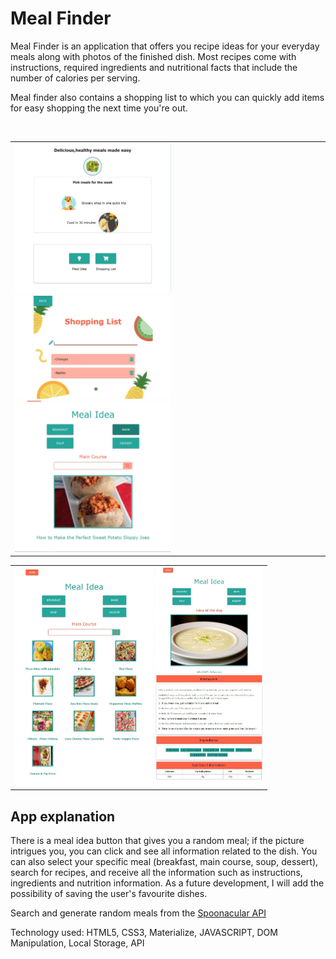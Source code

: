 <h1>Meal Finder</h1>
<p>Meal Finder is an application that offers you recipe ideas for your everyday meals along with photos of the finished dish.
Most recipes come with instructions, required ingredients and nutritional facts that include the number of calories per serving.</p>
<p>Meal finder also contains a shopping list to which you can quickly add items for easy shopping the next time you're out.</p>
<br>
<table><tr><td>
  <img src="img/Screenshot_2.jpg" alt="screenshot" width="250px">
  <img src="img/shopping.jpg" alt="screenshot" width="250px">
  <img src="img/meal.jpg" alt="screenshot" width="250px">
</td></tr></table>



<table><tr><td>
  <img src="img/allmeal.jpg" alt="screenshot" height="350">
  <img src="img/all-info.jpg" alt="screenshot" height="350">
</td></tr></table>

<h2>App explanation</h2>
<p>There is a meal idea button that gives you a random meal; if the picture intrigues you, you can click and see all information related to the dish.
You can also select your specific meal (breakfast, main course, soup, dessert), search for recipes, and receive all the information such as instructions, ingredients and nutrition information. As a future development, I will add the possibility of saving the user's favourite dishes.</p>
<p>Search and generate random meals from the <a href="https://spoonacular.com/food-api">Spoonacular API</a></p>
<p>Technology used: HTML5, CSS3, Materialize, JAVASCRIPT, DOM Manipulation, Local Storage, API</p>
